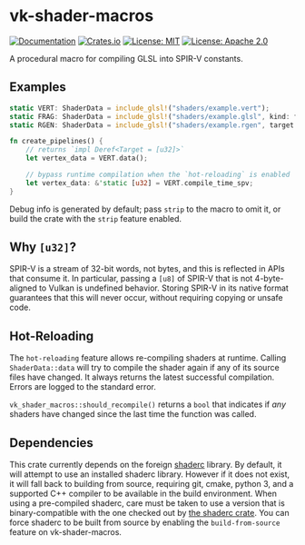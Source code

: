# vk-shader-macros

[![Documentation](https://docs.rs/vk-shader-macros/badge.svg)](https://docs.rs/vk-shader-macros/)
[![Crates.io](https://img.shields.io/crates/v/vk-shader-macros.svg)](https://crates.io/crates/vk-shader-macros)
[![License: MIT](https://img.shields.io/badge/License-MIT-blue.svg)](LICENSE-MIT)
[![License: Apache 2.0](https://img.shields.io/badge/License-Apache%202.0-blue.svg)](LICENSE-APACHE)

A procedural macro for compiling GLSL into SPIR-V constants.

## Examples

```rust
static VERT: ShaderData = include_glsl!("shaders/example.vert");
static FRAG: ShaderData = include_glsl!("shaders/example.glsl", kind: frag);
static RGEN: ShaderData = include_glsl!("shaders/example.rgen", target: vulkan1_2); // vulkan1_2 is required to build with GL_EXT_ray_tracing

fn create_pipelines() {
    // returns `impl Deref<Target = [u32]>`
    let vertex_data = VERT.data();

    // bypass runtime compilation when the `hot-reloading` is enabled
    let vertex_data: &'static [u32] = VERT.compile_time_spv;
}
```

Debug info is generated by default; pass `strip` to the macro to omit
it, or build the crate with the `strip` feature enabled.

## Why `[u32]`?

SPIR-V is a stream of 32-bit words, not bytes, and this is reflected
in APIs that consume it. In particular, passing a `[u8]` of SPIR-V
that is not 4-byte-aligned to Vulkan is undefined behavior. Storing
SPIR-V in its native format guarantees that this will never occur,
without requiring copying or unsafe code.

## Hot-Reloading

The `hot-reloading` feature allows re-compiling shaders at runtime.
Calling `ShaderData::data` will try to compile the shader again if any of its source files have changed.
It always returns the latest successful compilation. Errors are logged to the standard error.

`vk_shader_macros::should_recompile()` returns a `bool` that indicates if *any* shaders have changed since the last time
the function was called.

## Dependencies

This crate currently depends on the foreign
[shaderc](https://github.com/google/shaderc/) library. By default, it
will attempt to use an installed shaderc library. However if it does
not exist, it will fall back to building from source, requiring git,
cmake, python 3, and a supported C++ compiler to be available in the
build environment. When using a pre-compiled shaderc, care must be
taken to use a version that is binary-compatible with the one checked
out by [the shaderc crate](https://github.com/google/shaderc-rs).
You can force shaderc to be built from source by enabling the
`build-from-source` feature on vk-shader-macros.
